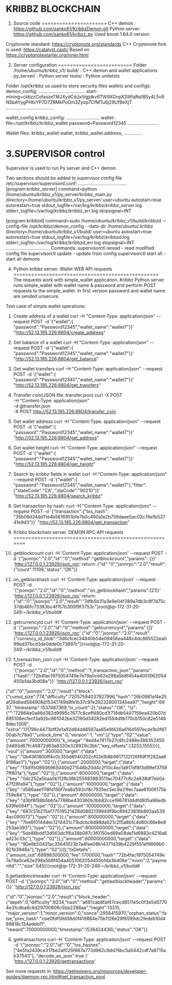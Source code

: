 KRIBBZ BLOCKCHAIN
=================================
1. Source code
======================
C++  demon :    https://github.com/sanko61/KribbzDemon.git
Python server:  https://github.com/sanko61/kribzz_py
Used  boost 1.64.0 version

Cryptonote  standard:
https://cryptonote.org/standards
C++  Cryptonote fork is used:  https://catalyst.cash/
Based on https://cryptonotestarter.org/inner.html


2. Server  configuration
=========================
Folder /home/ubuntu/kribbz_v1/
  build/  :  C++  demon and wallet applications
  py_server/ :  Python server
  tests/      :  Python unitetsts

Folder /opt/kribbz  us used to store security files wallets and configs:
demon_config:
 ....................................
start-mining=ckbzzCofaszeTMJXydCdJxiVgjdkv6TW9XGnpX3WfaNsf85y4L5vRNSbAYygPHbiYP7D7ZRMkPoGm3Zyop7CfMTu6j29UfBeXjT
.....................................

wallet_config  kribbz_config:
 ..........................
wallet-file=/opt/kribbz/kribbz_wallet
password=Password12345
........................

Wallet files:  kribbz_wallet.wallet, kribbz_wallet.address, ..............


3.SUPERVISOR control
==============================
Supervisor is used to run Py server and C++ demon.

Two sections should be added to supervisor config file /etc/supervisor/supervisord.conf:
.....................................
[program:kribbz_server]
command=python  /home/ubuntu/kribbz_v1/py_server/kribbz_main.py
directory=/home/ubuntu/kribbz_v1/py_server/
user=ubuntu
autostart=true
autorestart=true
stdout_logfile=/var/log/kribbz/kribbz_server.log
stderr_logfile=/var/log/kribbz/kribbz_err.log
stopsignal=INT

[program:kribbzd]
command=sudo /home/ubuntu/kribbz_v1/build/kribbzd --config-file /opt/kribbz/demon_config --data-dir /home/ubuntu/.kribbz
directory=/home/ubuntu/kribbz_v1/build/
user=ubuntu
autostart=true
autorestart=true
stdout_logfile=/var/log/kribbz/kribbzd.log
stderr_logfile=/var/log/kribbz/kribbzd_err.log
stopsignal=INT
..................................
Commands:
  supervisorctl reread  - read modified config  file
  supervisorctl update  - update from config
  supervisorctl start all  -  start all demons


4. Python kribbz server. Wallet WEB API requests
=================================================
The requests work with simple_wallet application.  Kribbz Python server runs simple_wallet  with wallet name & password  and perform POST requests to the simple_wallet.
In first version password and wallet name are sended unsecure.

Test case of simple wallet operations:
1. Create address of a wallet
 curl  -H "Content-Type: application/json" --request POST -d '{"wallet":{ "password":"Password12345","wallet_name":"wallet7"}}' "http://52.13.195.226:8804/create_address"

2. Get balance of a wallet
curl  -H "Content-Type: application/json" --request POST -d '{"wallet":{ "password":"Password12345","wallet_name":"wallet7"}}' "http://52.13.195.226:8804/get_balance"

3. Get  wallet transfers
curl  -H "Content-Type: application/json" --request POST -d '{"wallet":{ "password":"Password12345","wallet_name":"wallet7"}}' "http://52.13.195.226:8804/get_transfers"

4. Transfer coin(JSON file: transfer.json)
curl -X POST \
-H "Content-Type: application/json" \
-d @transfer.json \
-X POST http://52.13.195.226:8804/transfer_coin

5. Get  wallet address
   curl  -H "Content-Type: application/json" --request POST -d '{"wallet":{ "password":"Password12345","wallet_name":"wallet7"}}' "http://52.13.195.226:8804/get_address"

6. Get  wallet height
   curl  -H "Content-Type: application/json" --request POST -d '{"wallet":{ "password":"Password12345","wallet_name":"wallet7"}}' "http://52.13.195.226:8804/get_height"

7. Search by kribbz fields in wallet
   curl  -H "Content-Type: application/json" --request POST -d '{"wallet":{ "password":"Password12345","wallet_name":"wallet7"},"filter":{"stateCode":"CA", "zipCode":"90210"}}' "http://52.13.195.226:8804/search_kribbz"


8. Get transaction by hash:
   curl  -H "Content-Type: application/json" --request POST -d '{"transaction":{"txs_hash": "35b09d24dd11d4b5616951bfe7b0c460a1e2b759daee5ac02c76e1b53741e9d3"}}' "http://52.13.195.226:8804/get_transaction"


5. Kribbz blockchain server. DEMON RPC API requests
=======================================================

1. getblockcount
curl  -H 'Content-Type: application/json' --request POST -d '{"jsonrpc":"2.0","id":"0","method":"getblockcount","params": {}}' 'http://127.0.0.1:23926/json_rpc'
return:
{"id":"0","jsonrpc":"2.0","result":{"count":11106,"status":"OK"}}


2. on_getblockhash
curl  -H 'Content-Type: application/json' --request POST -d '{"jsonrpc":"2.0","id":"0","method":"on_getblockhash","params":[21]}' 'http://127.0.0.1:23926/json_rpc'
return:
{"id":"0","jsonrpc":"2.0","result":"7dfb5b31a3e9e04f389a7db3c8f7d75c37db46fc73383bc4f157b300f9f3753c"}root@ip-172-31-20-249:~/kribbz_v1/build#


3. getcurrencyid
curl  -H 'Content-Type: application/json' --request POST -d '{"jsonrpc":"2.0","id":"0","method":"getcurrencyid","params":[]}' 'http://127.0.0.1:23926/json_rpc'
{"id":"0","jsonrpc":"2.0","result":{"currency_id_blob":"3d6cfcec34840b54e09456ea448c4dc865522ea099ed37bcd3de0dde0c73897c"}}root@ip-172-31-20-249:~/kribbz_v1/build#


4. f_transaction_json
curl  -H 'Content-Type: application/json' --request POST -d '{"jsonrpc":"2.0","id":"0","method":"f_transaction_json","params":{"hash":"72b4fac1975054749e7e79a0ce62e298a5b8f454a4051062054455b1da3bd08e"}}' 'http://127.0.0.1:23926/json_rpc'

{"id":"0","jsonrpc":"2.0","result":{"block":
{"cumul_size":774,"difficulty":72057594037927996,"hash":"26b0981af4e25af26dbed584908d15341749d8fe1b37c97e292328001345ea97","height":6937,
"timestamp":1537487369,"tx_count":2},"status":"OK",
"tx":{"":"72864e0a86d382d9995c7677c8ceff480cd1f718db5447159ea420b07d885106ecfecf3a92bc861042be32190d34282ed1594d9b170cb150c82e51488dec1309",
"extra":"01798c4473bff2e1a92d64d46567aa85e9f426a6164597ecde1b0f6700ab7c78a0","unlock_time":0,"version":1,
"vin":[{"type":"02","value":{"amount":70000000000,"k_image":"4ed4e7817b27c6fc2488e3863524502d493d67fc46872d63a8330e328929c3bb","key_offsets":[3253,1555]}}],
"vout":[{"amount":300000,"target":{"data":{"key":"0b436180bff4c0c355d8040202cf02e1b8b9917132f26f69f1f282aa69198ac1"},"type":"02"}},{"amount":2000000,"target":{"data":{"key":"f3d1fb08936965040d271546b20d4c2f10c4ec1a917df8f3d99ef37597ff801a"},"type":"02"}},{"amount":6000000,"target":{"data":{"key":"0dc252a5baa0b112fb38b255983863511ac70477c8c2a938df7eb0a47f28fa94"},"type":"02"}},{"amount":10000000,"target":{"data":{"key":"d586aae1118fd15bf7ea8d593cf8c7935ec5ec9e21fec7aae61006175b759e84"},"type":"02"}},{"amount":80000000,"target":{"data":{"key":"d3bf8f88b5bbfa7788be430360b3bb82cce196781d4dfd905a96edbb39fe094f"},"type":"02"}},{"amount":100000000,"target":{"data":{"key":"687c51b215ef77519521428d0882139949f9bc89423816b892aa5394ac090072"},"type":"02"}},{"amount":800000000,"target":{"data":{"key":"7be6f0144dec1214431c71bdcbc6d98da621c2f5a8b1c4d60c66e8e8253ae393"},"type":"02"}},{"amount":9000000000,"target":{"data":{"key":"5de86bdd13d563dc1f6a38b087c3f0150ed89a08de11d6883c4216a6ad23c33c"},"type":"02"}},{"amount":60000000000,"target":{"data":{"key":"90e8b50431ac35645f23b7a4fae08b14371d39b4229f551ef9869b0921b3948a"},"type":"02"}}]},"txDetails":{"amount_out":69998300000,"fee":1700000,"hash":"72b4fac1975054749e7e79a0ce62e298a5b8f454a4051062054455b1da3bd08e","mixin":2,"paymentId":"","size":545}}}root@ip-172-31-20-249:~/kribbz_v1/build#


5.getlastblockheader
curl  -H 'Content-Type: application/json' --request POST -d '{"jsonrpc":"2.0","id":"0","method":"getlastblockheader","params":{}}' 'http://127.0.0.1:23926/json_rpc'

{"id":"0","jsonrpc":"2.0","result":{"block_header":{"depth":0,"difficulty":9234,"hash":"a681cab8faf47cecd6511e5c0f3e5d07704e31cdba8c8d29700606c5bb2288aa","height":13315,
"major_version":1,"minor_version":0,"nonce":2958415970,"orphan_status":false,"prev_hash":"cbe0fdf59d38d0f419884e75b1126e29f6599dc2fedeb10d489818c134adebf1",
"reward":70000000000,"timestamp":1538424436},"status":"OK"}}


6. gettransactions
curl  -H 'Content-Type: application/json' --request POST -d '{"jsonrpc":"2.0","id":"0","txs_hashes":["4e5fa2439ce317be2af025f887a773d962c9dd76bc5a5442cdf7a8715ab37543"], "decode_as_json":true }' 'http://127.0.0.1:23926/gettransactions'

See   more requests  in:  https://getmonero.org/resources/developer-guides/daemon-rpc.html#get_transaction_pool

